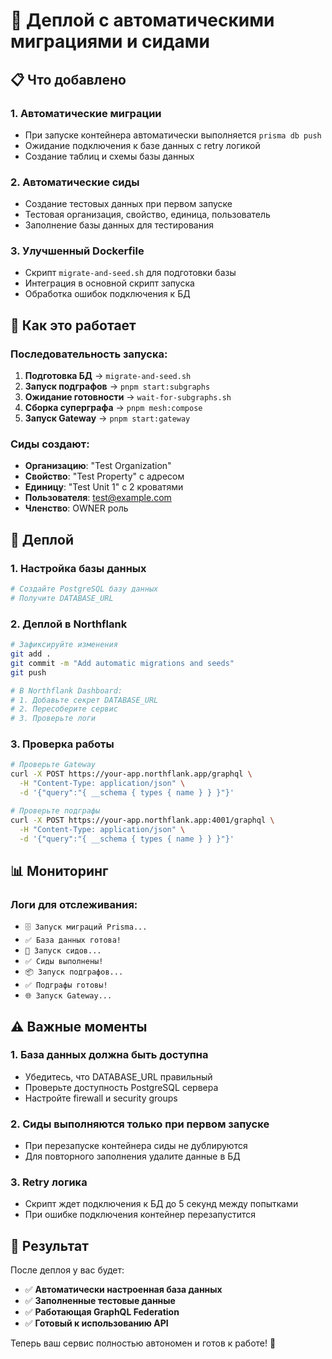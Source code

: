 # 🚀 Деплой с автоматическими миграциями и сидами

## 📋 Что добавлено

### 1. **Автоматические миграции**
- При запуске контейнера автоматически выполняется `prisma db push`
- Ожидание подключения к базе данных с retry логикой
- Создание таблиц и схемы базы данных

### 2. **Автоматические сиды**
- Создание тестовых данных при первом запуске
- Тестовая организация, свойство, единица, пользователь
- Заполнение базы данных для тестирования

### 3. **Улучшенный Dockerfile**
- Скрипт `migrate-and-seed.sh` для подготовки базы
- Интеграция в основной скрипт запуска
- Обработка ошибок подключения к БД

## 🔧 Как это работает

### Последовательность запуска:
1. **Подготовка БД** → `migrate-and-seed.sh`
2. **Запуск подграфов** → `pnpm start:subgraphs`
3. **Ожидание готовности** → `wait-for-subgraphs.sh`
4. **Сборка суперграфа** → `pnpm mesh:compose`
5. **Запуск Gateway** → `pnpm start:gateway`

### Сиды создают:
- **Организацию**: "Test Organization"
- **Свойство**: "Test Property" с адресом
- **Единицу**: "Test Unit 1" с 2 кроватями
- **Пользователя**: test@example.com
- **Членство**: OWNER роль

## 🚀 Деплой

### 1. **Настройка базы данных**
```bash
# Создайте PostgreSQL базу данных
# Получите DATABASE_URL
```

### 2. **Деплой в Northflank**
```bash
# Зафиксируйте изменения
git add .
git commit -m "Add automatic migrations and seeds"
git push

# В Northflank Dashboard:
# 1. Добавьте секрет DATABASE_URL
# 2. Пересоберите сервис
# 3. Проверьте логи
```

### 3. **Проверка работы**
```bash
# Проверьте Gateway
curl -X POST https://your-app.northflank.app/graphql \
  -H "Content-Type: application/json" \
  -d '{"query":"{ __schema { types { name } } }"}'

# Проверьте подграфы
curl -X POST https://your-app.northflank.app:4001/graphql \
  -H "Content-Type: application/json" \
  -d '{"query":"{ __schema { types { name } } }"}'
```

## 📊 Мониторинг

### Логи для отслеживания:
- `🗄️ Запуск миграций Prisma...`
- `✅ База данных готова!`
- `🌱 Запуск сидов...`
- `✅ Сиды выполнены!`
- `📦 Запуск подграфов...`
- `✅ Подграфы готовы!`
- `🌐 Запуск Gateway...`

## ⚠️ Важные моменты

### 1. **База данных должна быть доступна**
- Убедитесь, что DATABASE_URL правильный
- Проверьте доступность PostgreSQL сервера
- Настройте firewall и security groups

### 2. **Сиды выполняются только при первом запуске**
- При перезапуске контейнера сиды не дублируются
- Для повторного заполнения удалите данные в БД

### 3. **Retry логика**
- Скрипт ждет подключения к БД до 5 секунд между попытками
- При ошибке подключения контейнер перезапустится

## 🎉 Результат

После деплоя у вас будет:
- ✅ **Автоматически настроенная база данных**
- ✅ **Заполненные тестовые данные**
- ✅ **Работающая GraphQL Federation**
- ✅ **Готовый к использованию API**

Теперь ваш сервис полностью автономен и готов к работе! 🚀
